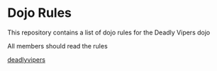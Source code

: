 Dojo Rules
==========

This repository contains a list of dojo rules for the Deadly Vipers dojo

All members should read the rules

[deadlyvipers](https://github.com/deadlyviper)
